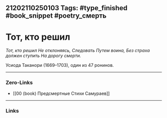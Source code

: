 21202110250103
Tags: #type_finished #book_snippet #poetry_смерть
---
# Тот, кто решил

*Тот, кто решил
Не отклоняясь,
Следовать Путем воина,
Без страха должен ступить
На дорогу смерти.*

Усиода Таканори (1669–1703), один из 47 ронинов. 

---
### Zero-Links
- [[00 (book) Предсмертные Стихи Самураев]]
---
### Links
